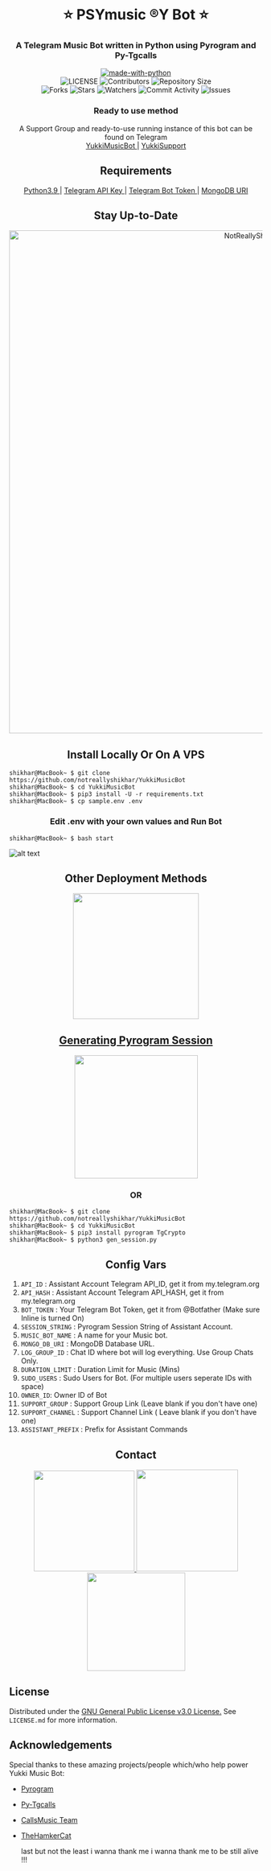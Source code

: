 <h1 align= center><b>⭐️ PSYmusic ®Y Bot ⭐️</b></h1>
<h3 align = center> A Telegram Music Bot written in Python using Pyrogram and Py-Tgcalls </h3>

<p align="center">
<a href="https://python.org"><img src="http://forthebadge.com/images/badges/made-with-python.svg" alt="made-with-python"></a>
<br>
    <img src="https://img.shields.io/github/license/notreallyshikhar/YukkiMusicBot?style=for-the-badge" alt="LICENSE">
    <img src="https://img.shields.io/github/contributors/notreallyshikhar/YukkiMusicBot?style=for-the-badge" alt="Contributors">
    <img src="https://img.shields.io/github/repo-size/notreallyshikhar/YukkiMusicBot?style=for-the-badge" alt="Repository Size"> <br>
    <img src="https://img.shields.io/github/forks/notreallyshikhar/YukkiMusicBot?style=for-the-badge" alt="Forks">
    <img src="https://img.shields.io/github/stars/notreallyshikhar/YukkiMusicBot?style=for-the-badge" alt="Stars">
    <img src="https://img.shields.io/github/watchers/notreallyshikhar/YukkiMusicBot?style=for-the-badge" alt="Watchers">
    <img src="https://img.shields.io/github/commit-activity/w/notreallyshikhar/YukkiMusicBot?style=for-the-badge" alt="Commit Activity">
    <img src="https://img.shields.io/github/issues/notreallyshikhar/YukkiMusicBot?style=for-the-badge" alt="Issues">
</p>

<h3 align="center">
    Ready to use method
</h3>

<p align="center">
    A Support Group and ready-to-use running instance of this bot can be found on Telegram <br>
    <a href="https://t.me/YukkiRobot"> YukkiMusicBot </a> |
    <a href="https://t.me/OfficialYukkiSupport"> YukkiSupport </a>
</p>

<h2 align="center">
   Requirements
</h2>

<p align="center">
    <a href="https://www.python.org/downloads/release/python-390/"> Python3.9 </a> |
    <a href="https://docs.pyrogram.org/intro/setup#api-keys"> Telegram API Key </a> |
    <a href="https://t.me/botfather"> Telegram Bot Token </a> |
    <a href="https://telegra.ph/How-To-get-Mongodb-URI-04-06"> MongoDB URI </a>
</p>

<h2 align="center">
   Stay Up-to-Date
</h2>

<p align="center"><img src="https://github.com/notreallyshikhar/YukkiMusicBot/blob/main/Utils/star.gif" alt="NotReallyShikhar Github" width="1000px" /></p>



<h2 align="center">
   Install Locally Or On A VPS
</h2>


```console
shikhar@MacBook~ $ git clone https://github.com/notreallyshikhar/YukkiMusicBot
shikhar@MacBook~ $ cd YukkiMusicBot
shikhar@MacBook~ $ pip3 install -U -r requirements.txt
shikhar@MacBook~ $ cp sample.env .env
```

<h3 align="center">
    Edit <b>.env</b> with your own values and Run Bot
</h3>

```console
shikhar@MacBook~ $ bash start
```
![alt text](https://github.com/notreallyshikhar/YukkiMusicBot/blob/main/Utils/screen.png)


<h2 align="center">
   Other Deployment Methods
</h2>

<p align="center">
<a href="https://dashboard.heroku.com/new?template=https://github.com/NotReallyShikhar/YukkiMusicBot"><img src="https://img.shields.io/badge/Deploy%20To%20Heroku-blueviolet?style=for-the-badge&logo=heroku" width="250""/</a>  

</p>

<h2 align="center">
   Generating Pyrogram Session
</h2>

<p align="center">
<a href="https://replit.com/@AaravxD/PyroStringSession#main.py"><img src="https://img.shields.io/badge/Generate%20On%20Repl-blueviolet?style=for-the-badge&logo=appveyor" width="245""/></a>
 </p>  

<h3 align="center">
    OR
</h3>

```console
shikhar@MacBook~ $ git clone https://github.com/notreallyshikhar/YukkiMusicBot
shikhar@MacBook~ $ cd YukkiMusicBot
shikhar@MacBook~ $ pip3 install pyrogram TgCrypto
shikhar@MacBook~ $ python3 gen_session.py
```


<h2 align="center">
   Config Vars
</h2>

1. `API_ID` : Assistant Account Telegram API_ID, get it from my.telegram.org
2. `API_HASH` : Assistant Account Telegram API_HASH, get it from my.telegram.org
3. `BOT_TOKEN` : Your Telegram Bot Token, get it from @Botfather (Make sure Inline is turned On)
4. `SESSION_STRING` : Pyrogram Session String of Assistant Account.
5. `MUSIC_BOT_NAME` : A name for your Music bot.
6. `MONGO_DB_URI` : MongoDB Database URL.
7. `LOG_GROUP_ID` : Chat ID where bot will log everything. Use Group Chats Only.
8. `DURATION_LIMIT` : Duration Limit for Music (Mins)
9. `SUDO_USERS` : Sudo Users for Bot. (For multiple users seperate IDs with space)
10. `OWNER_ID`: Owner ID of Bot
11. `SUPPORT_GROUP` : Support Group Link (Leave blank if you don't have one)
12. `SUPPORT_CHANNEL` : Support Channel Link ( Leave blank if you don't have one)
13. `ASSISTANT_PREFIX` : Prefix for Assistant Commands


<h2 align="center">
   Contact
</h2>

<p align="center">
<a href="https://t.me/OfficialYukki"><img src="https://img.shields.io/badge/Yukki%20Channel-blueviolet?style=for-the-badge&logo=telegram" width="200""/</a>
<a href="https://t.me/NotReallyShikhar"><img src="https://img.shields.io/badge/Contact%20Owner-blueviolet?style=for-the-badge&logo=telegram" width="202""/</a>  
<a href="https://t.me/OfficialYukkiSupport"><img src="https://img.shields.io/badge/Yukki%20Support-blueviolet?style=for-the-badge&logo=telegram" width="195""/></a>
</p>



## License

Distributed under the [GNU General Public License v3.0 License.](https://github.com/notreallyshikhar/YukkiMusicBot/blob/main/LICENSE) See `LICENSE.md` for more information.

## Acknowledgements

Special thanks to these amazing projects/people which/who help power Yukki Music Bot:

- [Pyrogram](https://github.com/pyrogram/pyrogram)
- [Py-Tgcalls](https://github.com/pytgcalls/pytgcalls)
- [CallsMusic Team](https://github.com/Callsmusic)
- [TheHamkerCat](https://github.com/TheHamkerCat)
    
    
   last but not the least i wanna thank me
    i wanna thank me to be still alive !!!
